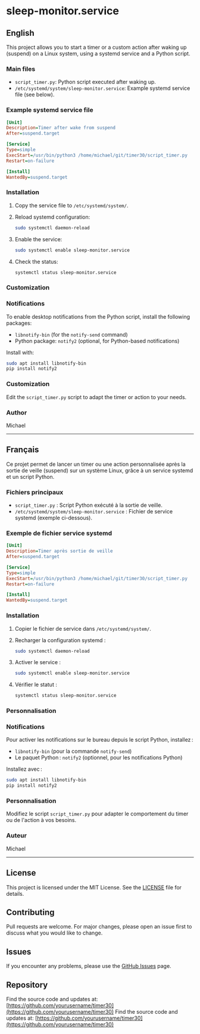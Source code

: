 
# sleep-monitor.service

## English

This project allows you to start a timer or a custom action after waking up (suspend) on a Linux system, using a systemd service and a Python script.

### Main files

- `script_timer.py`: Python script executed after waking up.
- `/etc/systemd/system/sleep-monitor.service`: Example systemd service file (see below).

### Example systemd service file

```ini
[Unit]
Description=Timer after wake from suspend
After=suspend.target

[Service]
Type=simple
ExecStart=/usr/bin/python3 /home/michael/git/timer30/script_timer.py
Restart=on-failure

[Install]
WantedBy=suspend.target
```

### Installation

1. Copy the service file to `/etc/systemd/system/`.

2. Reload systemd configuration:

   ```bash
   sudo systemctl daemon-reload
   ```

3. Enable the service:

   ```bash
   sudo systemctl enable sleep-monitor.service
   ```

4. Check the status:

   ```bash
   systemctl status sleep-monitor.service
   ```

### Customization


### Notifications

To enable desktop notifications from the Python script, install the following packages:

- `libnotify-bin` (for the `notify-send` command)
- Python package: `notify2` (optional, for Python-based notifications)

Install with:

```bash
sudo apt install libnotify-bin
pip install notify2
```

### Customization

Edit the `script_timer.py` script to adapt the timer or action to your needs.

### Author

Michael

---

## Français

Ce projet permet de lancer un timer ou une action personnalisée après la sortie de veille (suspend) sur un système Linux, grâce à un service systemd et un script Python.

### Fichiers principaux

- `script_timer.py` : Script Python exécuté à la sortie de veille.
- `/etc/systemd/system/sleep-monitor.service` : Fichier de service systemd (exemple ci-dessous).

### Exemple de fichier service systemd

```ini
[Unit]
Description=Timer après sortie de veille
After=suspend.target

[Service]
Type=simple
ExecStart=/usr/bin/python3 /home/michael/git/timer30/script_timer.py
Restart=on-failure

[Install]
WantedBy=suspend.target
```

### Installation

1. Copier le fichier de service dans `/etc/systemd/system/`.

2. Recharger la configuration systemd :

   ```bash
   sudo systemctl daemon-reload
   ```

3. Activer le service :

   ```bash
   sudo systemctl enable sleep-monitor.service
   ```

4. Vérifier le statut :

   ```bash
   systemctl status sleep-monitor.service
   ```

### Personnalisation


### Notifications

Pour activer les notifications sur le bureau depuis le script Python, installez :

- `libnotify-bin` (pour la commande `notify-send`)
- Le paquet Python : `notify2` (optionnel, pour les notifications Python)

Installez avec :

```bash
sudo apt install libnotify-bin
pip install notify2
```

### Personnalisation

Modifiez le script `script_timer.py` pour adapter le comportement du timer ou de l'action à vos besoins.

### Auteur
Michael

---

## License

This project is licensed under the MIT License. See the [LICENSE](LICENSE) file for details.

## Contributing

Pull requests are welcome. For major changes, please open an issue first to discuss what you would like to change.

## Issues

If you encounter any problems, please use the [GitHub Issues](https://github.com/yourusername/timer30/issues) page.

## Repository

Find the source code and updates at: [https://github.com/yourusername/timer30](https://github.com/yourusername/timer30)
Find the source code and updates at: [https://github.com/yourusername/timer30](https://github.com/yourusername/timer30)

